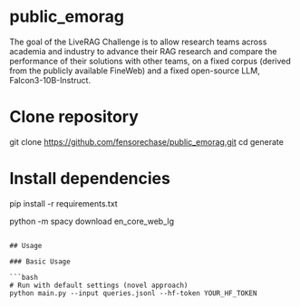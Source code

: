 # public_emorag
The goal of the LiveRAG Challenge is to allow research teams across academia and industry to advance their RAG research and compare the performance of their solutions with other teams, on a fixed corpus (derived from the publicly available FineWeb) and a fixed open-source LLM, Falcon3-10B-Instruct.


# Clone repository
git clone https://github.com/fensorechase/public_emorag.git
cd generate

# Install dependencies
pip install -r requirements.txt

python -m spacy download en_core_web_lg

```

## Usage

### Basic Usage

```bash
# Run with default settings (novel approach)
python main.py --input queries.jsonl --hf-token YOUR_HF_TOKEN